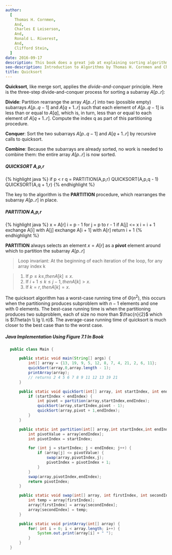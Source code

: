 ```yaml
---
author:
  [
    Thomas H. Cornmen,
    And,
    Charles E Leiserson,
    And,
    Ronald L. Riverest,
    And,
    Clifford Stein,
  ]
date: 2016-09-17
description: This book does a great job at explaining sorting algorithms and data structures with the help of visual figures. It's very math intensive, going over proofs and concepts of the materials. The main reason I bought the book was to understand the basic sorting algorithms and data structures. It give me a better understanding of the time and space complexity in terms of Big O Notation.
seo-description: Introduction to Algorithms by Thomas H. Cornmen and Charles E Leiserson and Ronald L. Riverest and Clifford Stein notes.
title: Quicksort
---
```


**Quicksort**, like merge sort, applies the _divide-and-conquer_ principle. Here is the three-step divide-and-conquer process for sorting a subarray $A[p..r]$:

**Divide**: Partition rearrange the array $A[p..r]$ into two (possible empty) subarrays $A[p..q - 1]$ and $A[q + 1..r]$ such that each element of $A[p..q - 1]$ is less than or equal to $A[q]$, which is, in turn, less than or equal to each element of $A[q + 1..r]$. Compute the index q as part of this partitioning procedure.

**Conquer**: Sort the two subarrays $A[p..q - 1]$ and $A[q + 1..r]$ by recursive calls to quicksort.

**Combine**: Because the subarrays are already sorted, no work is needed to combine them: the entire array $A[p..r]$ is now sorted.

##### QUICKSORT A,p,r

{% highlight java %}
if p < r
q = PARTITION(A,p,r)
QUICKSORT(A,p,q - 1)
QUICKSORT(A,q + 1,r)
{% endhighlight %}

The key to the algorithm is the **PARTITION** procedure, which rearranges the subarray $A[p..r]$ in place.

##### PARTITION A,p,r

{% highlight java %}
x = A[r]
i = p - 1
for j = p to r - 1
if A[j] <= x
i = i + 1
exchange A[i] with A[j]
exchange A[i + 1] with A[r]
return i + 1
{% endhighlight %}

**PARTITION** always selects an element $x = A[r]$ as a **pivot** element around which to partition the subarray $A[p..r]$

> Loop invariant: At the beginning of each iteration of the loop, for any array index k

> 1. If $p \leq k \leq, then A[k] \leq x$.
> 2. If $i + 1 \leq k \leq j - 1, then A[k] > x$.
> 3. If $k = r, then A[k] = x$.

The quicksort algorithm has a worst-case running time of $\Theta(n^2)$, this occurs when the partitioning produces subproblem with $n - 1$ elements and one with 0 elements. The best-case running time is when the partitioning produces two subproblem, each of size no more than $\frac{n}{2}$ which is $\Theta(n \\ lg \\ n)$. The average-case running time of quicksort is much closer to the best case than to the worst case.

##### Java Implementation Using Figure 7.1 In Book

```java
  public class Main {

      public static void main(String[] args) {
          int[] array = {13, 19, 9, 5, 12, 8, 7, 4, 21, 2, 6, 11};
          quickSort(array,0,array.length - 1);
          printArray(array);
          // returns 2 4 5 6 7 8 9 11 12 13 19 21
      }

      public static void quickSort(int[] array, int startIndex, int endIndex) {
          if (startIndex < endIndex) {
              int pivot = partition(array,startIndex,endIndex);
              quickSort(array,startIndex,pivot - 1);
              quickSort(array,pivot + 1,endIndex);
          }
      }

      public static int partition(int[] array,int startIndex,int endIndex) {
          int pivotValue = array[endIndex];
          int pivotIndex = startIndex;

          for (int j = startIndex; j < endIndex; j++) {
              if (array[j] <= pivotValue) {
                  swap(array,pivotIndex,j);
                  pivotIndex = pivotIndex + 1;
              }
          }
          swap(array,pivotIndex,endIndex);
          return pivotIndex;
      }

      public static void swap(int[] array, int firstIndex, int secondIndex) {
          int temp = array[firstIndex];
          array[firstIndex] = array[secondIndex];
          array[secondIndex] = temp;
      }

      public static void printArray(int[] array) {
          for( int i = 0; i < array.length; i++) {
              System.out.print(array[i] + " ");
          }
      }
  }
```
